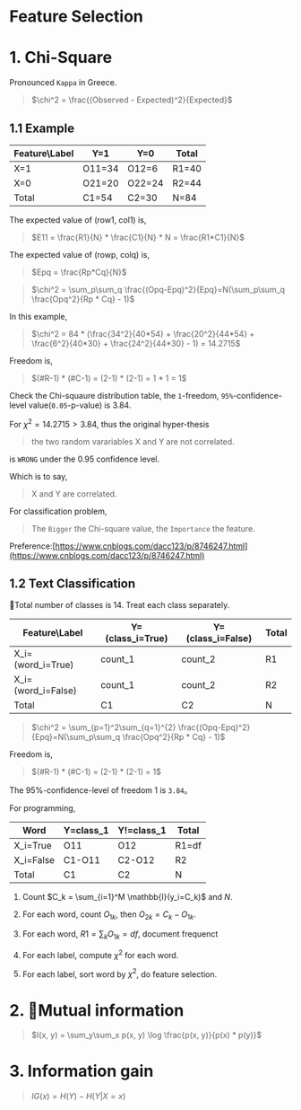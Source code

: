 # Feature Selection

# 1. Chi-Square 

Pronounced `Kappa` in Greece.

> $\chi^2 = \frac{(Observed - Expected)^2}{Expected}$

## 1.1 Example

|Feature\Label|Y=1|Y=0|Total|
|-----|-------|-------|-----|
|X=1|O11=34|O12=6|R1=40|
|X=0|O21=20|O22=24|R2=44|
|Total|C1=54|C2=30|N=84|

The expected value of (row1, col1) is, 
> $E11 = \frac{R1}{N} * \frac{C1}{N} * N = \frac{R1*C1}{N}$ 

The expected value of (rowp, colq) is, 
> $Epq = \frac{Rp*Cq}{N}$

> $\chi^2 = \sum_p\sum_q \frac{(Opq-Epq)^2}{Epq}=N(\sum_p\sum_q \frac{Opq^2}{Rp * Cq} - 1)$

In this example, 

> $\chi^2 = 84 * (\frac{34^2}{40*54} + \frac{20^2}{44*54} + \frac{6^2}{40*30} + \frac{24^2}{44*30} - 1) = 14.2715$

Freedom is, 

> $(#R-1) * (#C-1) = (2-1) * (2-1) = 1 * 1 = 1$

Check the Chi-squaure distribution table, the `1`-freedom, `95%`-confidence-level value(`0.05`-p-value) is 3.84.

For $\chi^2 = 14.2715 > 3.84$, thus the original hyper-thesis

> the two random varariables X and Y are not correlated.

is `WRONG` under the 0.95 confidence level.

Which is to say, 

> X and Y are correlated.

For classification problem, 

> The `Bigger` the Chi-square value, the `Importance` the feature.

Preference:[https://www.cnblogs.com/dacc123/p/8746247.html](https://www.cnblogs.com/dacc123/p/8746247.html)

## 1.2 Text Classification

Total number of classes is 14. Treat each class separately.

|Feature\Label|Y=(class_i=True)|Y=(class_i=False)|Total|
|-----|-------|-------|---|
|X_i=(word_i=True)|count_1|count_2|R1|
|X_i=(word_i=False)|count_1|count_2|R2|
|Total|C1|C2|N

> $\chi^2 = \sum_{p=1}^2\sum_{q=1}^{2} \frac{(Opq-Epq)^2}{Epq}=N(\sum_p\sum_q \frac{Opq^2}{Rp * Cq} - 1)$

Freedom is, 

> $(#R-1) * (#C-1) = (2-1) * (2-1) = 1$

The 95%-confidence-level of freedom 1 is `3.84`。

For programming, 

|Word|Y=class_1|Y!=class_1|Total|
|--|--|--|--|
|X_i=True|O11|O12|R1=df
|X_i=False|C1-O11|C2-O12|R2
|Total|C1|C2|N

1. Count $C_k = \sum_{i=1}^M \mathbb{I}(y_i=C_k)$ and $N$.

2. For each word, count $O_{1k}$, then $O_{2k} = C_k - O_{1k}$.

3. For each word, $R1 = \sum_k O_{1k} = df$, document frequenct

4. For each label, compute $\chi^2$ for each word.

5. For each label, sort word by $\chi^2$, do feature selection.

# 2. Mutual information

> $I(x, y) = \sum_y\sum_x p(x, y) \log \frac{p(x, y)}{p(x) * p(y)}$ 

# 3. Information gain

> $IG(x) = H(Y) - H(Y|X=x)$